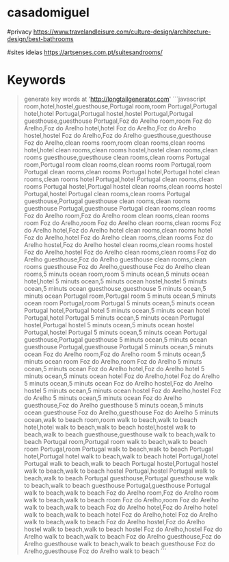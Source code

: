 # casadomiguel


#privacy
https://www.travelandleisure.com/culture-design/architecture-design/best-bathrooms


#sites ideias
https://artsenses.com.pt/suitesandrooms/

# Keywords
 > generate key words at
 > 'http://longtailgenerator.com'
 ´´´javascript
 room,hotel,hostel,guesthouse,Portugal room,room Portugal,Portugal hotel,hotel Portugal,Portugal hostel,hostel Portugal,Portugal guesthouse,guesthouse Portugal,Foz do Arelho room,room Foz do Arelho,Foz do Arelho hotel,hotel Foz do Arelho,Foz do Arelho hostel,hostel Foz do Arelho,Foz do Arelho guesthouse,guesthouse Foz do Arelho,clean rooms room,room clean rooms,clean rooms hotel,hotel clean rooms,clean rooms hostel,hostel clean rooms,clean rooms guesthouse,guesthouse clean rooms,clean rooms Portugal room,Portugal room clean rooms,clean rooms room Portugal,room Portugal clean rooms,clean rooms Portugal hotel,Portugal hotel clean rooms,clean rooms hotel Portugal,hotel Portugal clean rooms,clean rooms Portugal hostel,Portugal hostel clean rooms,clean rooms hostel Portugal,hostel Portugal clean rooms,clean rooms Portugal guesthouse,Portugal guesthouse clean rooms,clean rooms guesthouse Portugal,guesthouse Portugal clean rooms,clean rooms Foz do Arelho room,Foz do Arelho room clean rooms,clean rooms room Foz do Arelho,room Foz do Arelho clean rooms,clean rooms Foz do Arelho hotel,Foz do Arelho hotel clean rooms,clean rooms hotel Foz do Arelho,hotel Foz do Arelho clean rooms,clean rooms Foz do Arelho hostel,Foz do Arelho hostel clean rooms,clean rooms hostel Foz do Arelho,hostel Foz do Arelho clean rooms,clean rooms Foz do Arelho guesthouse,Foz do Arelho guesthouse clean rooms,clean rooms guesthouse Foz do Arelho,guesthouse Foz do Arelho clean rooms,5 minuts ocean room,room 5 minuts ocean,5 minuts ocean hotel,hotel 5 minuts ocean,5 minuts ocean hostel,hostel 5 minuts ocean,5 minuts ocean guesthouse,guesthouse 5 minuts ocean,5 minuts ocean Portugal room,Portugal room 5 minuts ocean,5 minuts ocean room Portugal,room Portugal 5 minuts ocean,5 minuts ocean Portugal hotel,Portugal hotel 5 minuts ocean,5 minuts ocean hotel Portugal,hotel Portugal 5 minuts ocean,5 minuts ocean Portugal hostel,Portugal hostel 5 minuts ocean,5 minuts ocean hostel Portugal,hostel Portugal 5 minuts ocean,5 minuts ocean Portugal guesthouse,Portugal guesthouse 5 minuts ocean,5 minuts ocean guesthouse Portugal,guesthouse Portugal 5 minuts ocean,5 minuts ocean Foz do Arelho room,Foz do Arelho room 5 minuts ocean,5 minuts ocean room Foz do Arelho,room Foz do Arelho 5 minuts ocean,5 minuts ocean Foz do Arelho hotel,Foz do Arelho hotel 5 minuts ocean,5 minuts ocean hotel Foz do Arelho,hotel Foz do Arelho 5 minuts ocean,5 minuts ocean Foz do Arelho hostel,Foz do Arelho hostel 5 minuts ocean,5 minuts ocean hostel Foz do Arelho,hostel Foz do Arelho 5 minuts ocean,5 minuts ocean Foz do Arelho guesthouse,Foz do Arelho guesthouse 5 minuts ocean,5 minuts ocean guesthouse Foz do Arelho,guesthouse Foz do Arelho 5 minuts ocean,walk to beach room,room walk to beach,walk to beach hotel,hotel walk to beach,walk to beach hostel,hostel walk to beach,walk to beach guesthouse,guesthouse walk to beach,walk to beach Portugal room,Portugal room walk to beach,walk to beach room Portugal,room Portugal walk to beach,walk to beach Portugal hotel,Portugal hotel walk to beach,walk to beach hotel Portugal,hotel Portugal walk to beach,walk to beach Portugal hostel,Portugal hostel walk to beach,walk to beach hostel Portugal,hostel Portugal walk to beach,walk to beach Portugal guesthouse,Portugal guesthouse walk to beach,walk to beach guesthouse Portugal,guesthouse Portugal walk to beach,walk to beach Foz do Arelho room,Foz do Arelho room walk to beach,walk to beach room Foz do Arelho,room Foz do Arelho walk to beach,walk to beach Foz do Arelho hotel,Foz do Arelho hotel walk to beach,walk to beach hotel Foz do Arelho,hotel Foz do Arelho walk to beach,walk to beach Foz do Arelho hostel,Foz do Arelho hostel walk to beach,walk to beach hostel Foz do Arelho,hostel Foz do Arelho walk to beach,walk to beach Foz do Arelho guesthouse,Foz do Arelho guesthouse walk to beach,walk to beach guesthouse Foz do Arelho,guesthouse Foz do Arelho walk to beach
 ´´´